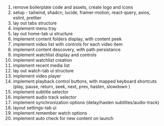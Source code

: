 1. remove boilerplate code and assets, create logo and icons
2. setup - tailwind, shadcn, lucide, framer-motion, react-query, axios, eslint, prettier
3. lay out tabs structure
4. implement menu tray
5. lay out home-tab ui structure
6. implement content folders display, with content peek
7. implement video list with controls for each video item
8. implement content descovery, with path persistance
9. implement watchlist display and controls
10.   implement watchlist creation
11.   implement recent media list
12.   lay out watch-tab ui structure
13.   implement video player
14.   implement playback control buttons, with mapped keyboard shortcuts (play, pause, return, seek, next, prev, hasten, slowdown )
15.   implement subtitle selector
16.   implement audio track selector
17.   implement synchronization options (delay/hasten subtitles/audio-track)
18.   layout settings-tab ui
19.   implement remember watch options
20.   implement auto check for new content on launch
